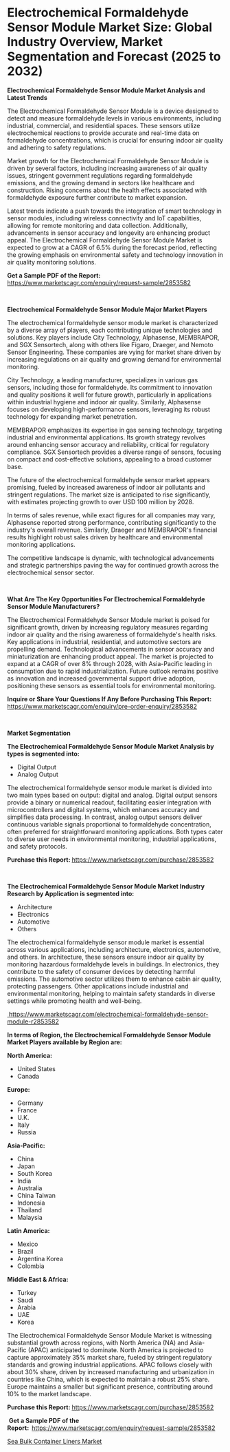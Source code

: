<p><h1>Electrochemical Formaldehyde Sensor Module Market Size: Global Industry Overview, Market Segmentation and Forecast (2025 to 2032)</h1></p><p><strong>Electrochemical Formaldehyde Sensor Module Market Analysis and Latest Trends</strong></p>
<p><p>The Electrochemical Formaldehyde Sensor Module is a device designed to detect and measure formaldehyde levels in various environments, including industrial, commercial, and residential spaces. These sensors utilize electrochemical reactions to provide accurate and real-time data on formaldehyde concentrations, which is crucial for ensuring indoor air quality and adhering to safety regulations.</p><p>Market growth for the Electrochemical Formaldehyde Sensor Module is driven by several factors, including increasing awareness of air quality issues, stringent government regulations regarding formaldehyde emissions, and the growing demand in sectors like healthcare and construction. Rising concerns about the health effects associated with formaldehyde exposure further contribute to market expansion. </p><p>Latest trends indicate a push towards the integration of smart technology in sensor modules, including wireless connectivity and IoT capabilities, allowing for remote monitoring and data collection. Additionally, advancements in sensor accuracy and longevity are enhancing product appeal. The Electrochemical Formaldehyde Sensor Module Market is expected to grow at a CAGR of 6.5% during the forecast period, reflecting the growing emphasis on environmental safety and technology innovation in air quality monitoring solutions.</p></p>
<p><strong>Get a Sample PDF of the Report:&nbsp;</strong> <a href="https://www.marketscagr.com/enquiry/request-sample/2853582?utm_campaign=3127&utm_medium=2&utm_source=Github&utm_content=ia&utm_term=12032025&utm_id=electrochemical-formaldehyde-sensor-module">https://www.marketscagr.com/enquiry/request-sample/2853582</a></p>
<p>&nbsp;</p>
<p><strong>Electrochemical Formaldehyde Sensor Module Major Market Players</strong></p>
<p><p>The electrochemical formaldehyde sensor module market is characterized by a diverse array of players, each contributing unique technologies and solutions. Key players include City Technology, Alphasense, MEMBRAPOR, and SGX Sensortech, along with others like Figaro, Draeger, and Nemoto Sensor Engineering. These companies are vying for market share driven by increasing regulations on air quality and growing demand for environmental monitoring.</p><p>City Technology, a leading manufacturer, specializes in various gas sensors, including those for formaldehyde. Its commitment to innovation and quality positions it well for future growth, particularly in applications within industrial hygiene and indoor air quality. Similarly, Alphasense focuses on developing high-performance sensors, leveraging its robust technology for expanding market penetration.</p><p>MEMBRAPOR emphasizes its expertise in gas sensing technology, targeting industrial and environmental applications. Its growth strategy revolves around enhancing sensor accuracy and reliability, critical for regulatory compliance. SGX Sensortech provides a diverse range of sensors, focusing on compact and cost-effective solutions, appealing to a broad customer base.</p><p>The future of the electrochemical formaldehyde sensor market appears promising, fueled by increased awareness of indoor air pollutants and stringent regulations. The market size is anticipated to rise significantly, with estimates projecting growth to over USD 100 million by 2028.</p><p>In terms of sales revenue, while exact figures for all companies may vary, Alphasense reported strong performance, contributing significantly to the industry's overall revenue. Similarly, Draeger and MEMBRAPOR's financial results highlight robust sales driven by healthcare and environmental monitoring applications.</p><p>The competitive landscape is dynamic, with technological advancements and strategic partnerships paving the way for continued growth across the electrochemical sensor sector.</p></p>
<p>&nbsp;</p>
<p><strong>What Are The Key Opportunities For Electrochemical Formaldehyde Sensor Module Manufacturers?</strong></p>
<p><p>The Electrochemical Formaldehyde Sensor Module market is poised for significant growth, driven by increasing regulatory measures regarding indoor air quality and the rising awareness of formaldehyde's health risks. Key applications in industrial, residential, and automotive sectors are propelling demand. Technological advancements in sensor accuracy and miniaturization are enhancing product appeal. The market is projected to expand at a CAGR of over 8% through 2028, with Asia-Pacific leading in consumption due to rapid industrialization. Future outlook remains positive as innovation and increased governmental support drive adoption, positioning these sensors as essential tools for environmental monitoring.</p></p>
<p><strong>Inquire or Share Your Questions If Any Before Purchasing This Report:</strong> <a href="https://www.marketscagr.com/enquiry/pre-order-enquiry/2853582?utm_campaign=3127&utm_medium=2&utm_source=Github&utm_content=ia&utm_term=12032025&utm_id=electrochemical-formaldehyde-sensor-module">https://www.marketscagr.com/enquiry/pre-order-enquiry/2853582</a></p>
<p>&nbsp;</p>
<p><strong>Market Segmentation</strong></p>
<p><strong>The Electrochemical Formaldehyde Sensor Module Market Analysis by types is segmented into:</strong></p>
<p><ul><li>Digital Output</li><li>Analog Output</li></ul></p>
<p><p>The electrochemical formaldehyde sensor module market is divided into two main types based on output: digital and analog. Digital output sensors provide a binary or numerical readout, facilitating easier integration with microcontrollers and digital systems, which enhances accuracy and simplifies data processing. In contrast, analog output sensors deliver continuous variable signals proportional to formaldehyde concentration, often preferred for straightforward monitoring applications. Both types cater to diverse user needs in environmental monitoring, industrial applications, and safety protocols.</p></p>
<p><strong>Purchase this Report:&nbsp;</strong><a href="https://www.marketscagr.com/purchase/2853582?utm_campaign=3127&utm_medium=2&utm_source=Github&utm_content=ia&utm_term=12032025&utm_id=electrochemical-formaldehyde-sensor-module">https://www.marketscagr.com/purchase/2853582</a></p>
<p>&nbsp;</p>
<p><strong>The Electrochemical Formaldehyde Sensor Module Market Industry Research by Application is segmented into:</strong></p>
<p><ul><li>Architecture</li><li>Electronics</li><li>Automotive</li><li>Others</li></ul></p>
<p><p>The electrochemical formaldehyde sensor module market is essential across various applications, including architecture, electronics, automotive, and others. In architecture, these sensors ensure indoor air quality by monitoring hazardous formaldehyde levels in buildings. In electronics, they contribute to the safety of consumer devices by detecting harmful emissions. The automotive sector utilizes them to enhance cabin air quality, protecting passengers. Other applications include industrial and environmental monitoring, helping to maintain safety standards in diverse settings while promoting health and well-being.</p></p>
<p><a href="https://www.marketscagr.com/electrochemical-formaldehyde-sensor-module-r2853582?utm_campaign=3127&utm_medium=2&utm_source=Github&utm_content=ia&utm_term=12032025&utm_id=electrochemical-formaldehyde-sensor-module">&nbsp;https://www.marketscagr.com/electrochemical-formaldehyde-sensor-module-r2853582</a></p>
<p><strong>In terms of Region, the Electrochemical Formaldehyde Sensor Module Market Players available by Region are:</strong></p>
<p>
    <p> <strong> North America: </strong>
        <ul>
            <li>United States</li>
            <li>Canada</li>
        </ul>
        </p> 
    <p> <strong> Europe: </strong>
        <ul>
            <li>Germany</li>
            <li>France</li>
            <li>U.K.</li>
            <li>Italy</li>
            <li>Russia</li>
        </ul>
        </p> 
    <p> <strong> Asia-Pacific: </strong>
        <ul>
            <li>China</li>
            <li>Japan</li>
            <li>South Korea</li>
            <li>India</li>
            <li>Australia</li>
            <li>China Taiwan</li>
            <li>Indonesia</li>
            <li>Thailand</li>
            <li>Malaysia</li>
        </ul>
        </p> 
    <p> <strong> Latin America: </strong>
        <ul>
            <li>Mexico</li>
            <li>Brazil</li>
            <li>Argentina Korea</li>
            <li>Colombia</li>
        </ul>
        </p> 
    <p> <strong> Middle East & Africa: </strong>
        <ul>
            <li>Turkey</li>
            <li>Saudi</li>
            <li>Arabia</li>
            <li>UAE</li>
            <li>Korea</li>
        </ul>
    </p>
    </p>
<p><p>The Electrochemical Formaldehyde Sensor Module Market is witnessing substantial growth across regions, with North America (NA) and Asia-Pacific (APAC) anticipated to dominate. North America is projected to capture approximately 35% market share, fueled by stringent regulatory standards and growing industrial applications. APAC follows closely with about 30% share, driven by increased manufacturing and urbanization in countries like China, which is expected to maintain a robust 25% share. Europe maintains a smaller but significant presence, contributing around 10% to the market landscape.</p></p>
<p><strong>Purchase this Report: </strong><a href="https://www.marketscagr.com/purchase/2853582?utm_campaign=3127&utm_medium=2&utm_source=Github&utm_content=ia&utm_term=12032025&utm_id=electrochemical-formaldehyde-sensor-module">https://www.marketscagr.com/purchase/2853582</a></p>
<p>&nbsp;<strong>Get a Sample PDF of the Report:&nbsp;&nbsp;</strong><a href="https://www.marketscagr.com/enquiry/request-sample/2853582?utm_campaign=3127&utm_medium=2&utm_source=Github&utm_content=ia&utm_term=12032025&utm_id=electrochemical-formaldehyde-sensor-module">https://www.marketscagr.com/enquiry/request-sample/2853582</a></p>
<p><strong></strong></p>
<p><p><a href="https://github.com/rodinayygacklezi/Market-Research-Report-List-1/blob/main/sea-bulk-container-liners-market.md?utm_campaign=3127&utm_medium=2&utm_source=Github&utm_content=ia&utm_term=12032025&utm_id=electrochemical-formaldehyde-sensor-module">Sea Bulk Container Liners Market</a></p></p>